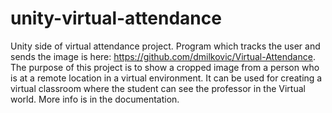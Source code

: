# unity-virtual-attendance
Unity side of virtual attendance project. Program which tracks the user and sends the image is here: https://github.com/dmilkovic/Virtual-Attendance.
The purpose of this project is to show a cropped image from a person who is at a remote location in a virtual environment.
It can be used for creating a virtual classroom where the student can see the professor in the Virtual world. More info is in the documentation.

